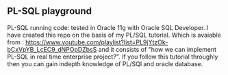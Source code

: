 ## PL-SQL playground 
PL-SQL running code: tested in Oracle 11g with Oracle SQL Developer. I have created this repo on the basis of my PL/SQL tutorial.
Which is avaiable from : https://www.youtube.com/playlist?list=PL9jYtzOk-bCxVpYB_LcEC9_dNPOpDZbsS and it consists of "how we can implement PL-SQL in real time enterprise project?". If you follow this tutorial throughly then you can gain indepth knowledge of PL/SQl and oracle database. 
